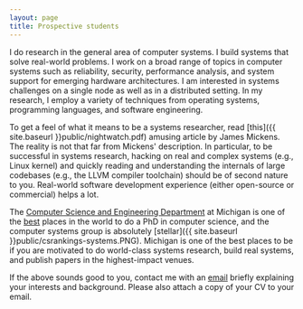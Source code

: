 ```yaml
---
layout: page
title: Prospective students
---
```


I do research in the general area of computer systems. I build systems that solve real-world problems. I work on a broad range of topics in computer systems such as reliability, security, performance analysis, and system support for emerging hardware architectures. I am interested in systems challenges on a single node as well as in a distributed setting. In my research, I employ a variety of techniques from operating systems, programming languages, and software engineering.

  To get a feel of what it means to be a systems researcher, read [this]({{ site.baseurl }}public/nightwatch.pdf) amusing article by James Mickens. The reality is not that far from Mickens' description. In particular, to be successful in systems research, hacking on real and complex systems (e.g., Linux kernel) and quickly reading and understanding the internals of large codebases (e.g., the LLVM compiler toolchain) should be of second nature to you. Real-world software development experience (either open-source or commercial) helps a lot.

  The [Computer Science and Engineering Department](https://www.cse.umich.edu/) at Michigan is one of the [best](http://csrankings.org/) places in the world to do a PhD in computer science, and the computer systems group is absolutely [stellar]({{ site.baseurl }}public/csrankings-systems.PNG). Michigan is one of the best places to be if you are motivated to do world-class systems research, build real systems, and publish papers in the highest-impact venues.

  If the above sounds good to you, contact me with an [email](mailto:barisk@michigan.edu) briefly explaining your interests and background. Please also attach a copy of your CV to your email.